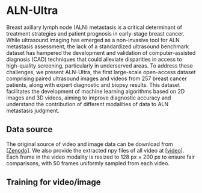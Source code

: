 # ALN-Ultra

Breast axillary lymph node (ALN) metastasis is a critical determinant of treatment strategies and patient prognosis in early-stage breast cancer. While ultrasound imaging has emerged as a non-invasive tool for ALN metastasis assessment, the lack of a standardized ultrasound benchmark dataset has hampered the development and validation of computer-assisted diagnosis (CAD) techniques that could alleviate disparities in access to high-quality screening, particularly in underserved areas. To address these challenges, we present ALN-Ultra, the first large-scale open-access dataset comprising paired ultrasound images and videos from 257 breast cancer patients, along with expert diagnostic and biopsy results. This dataset facilitates the development of machine learning algorithms based on 2D images and 3D videos, aiming to improve diagnostic accuracy and understand the contribution of different modalities of data to ALN metastasis judgment.

## Data source
The original source of video and image data can be download from [[Zenodo]](https://zenodo.org/records/15003119).
We also provide the extracted npy files of all video at [[video]](https://drive.google.com/drive/folders/188LpUn-xj0n8HEgvKjCIvw-RJZPa7SIX?usp=sharing). Each frame in the video modality is resized to 128 px × 200 px to ensure fair comparisons, with 50 frames uniformly sampled from each video.

## Training for video/image
```markdown
